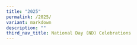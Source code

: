 ```yaml
---
title: "2025"
permalink: /2025/
variant: markdown
description: ""
third_nav_title: National Day (ND) Celebrations
---
```

